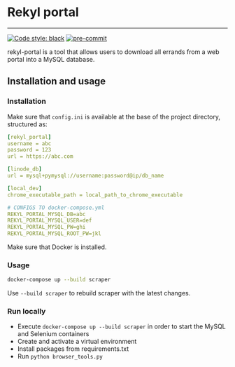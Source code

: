 # Rekyl portal

---

[![Code style: black](https://img.shields.io/badge/code%20style-black-000000.svg)](https://github.com/psf/black)
[![pre-commit](https://img.shields.io/badge/pre--commit-enabled-brightgreen?logo=pre-commit&logoColor=white)](https://github.com/pre-commit/pre-commit)

rekyl-portal is a tool that allows users to download all errands from a web portal into a MySQL database.

## Installation and usage
### Installation
Make sure that `config.ini` is available at the base of the project directory, structured as:
```yaml
[rekyl_portal]
username = abc
password = 123
url = https://abc.com

[linode_db]
url = mysql+pymysql://username:password@ip/db_name

[local_dev]
chrome_executable_path = local_path_to_chrome_executable

# CONFIGS TO docker-compose.yml
REKYL_PORTAL_MYSQL_DB=abc
REKYL_PORTAL_MYSQL_USER=def
REKYL_PORTAL_MYSQL_PW=ghi
REKYL_PORTAL_MYSQL_ROOT_PW=jkl
```

Make sure that Docker is installed.


### Usage

```bash
docker-compose up --build scraper
```

Use `--build scraper` to rebuild scraper with the latest changes.

### Run locally
- Execute `docker-compose up --build scraper` in order to start the MySQL and Selenium containers
- Create and activate a virtual environment
- Install packages from requirements.txt
- Run `python browser_tools.py`
